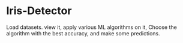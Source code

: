 # Iris-Detector

Load datasets. view it, apply various ML algorithms on it, Choose the algorithm with the best accuracy, and make some predictions. 
